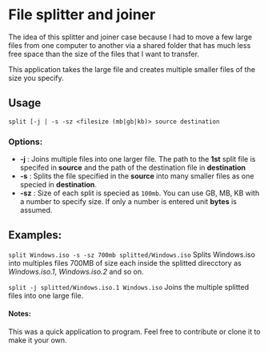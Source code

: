 # File splitter and joiner

The idea of this splitter and joiner case because I had to move a few large
files from one computer to another via a shared folder that has much less free
space than the size of the files that I want to transfer.

This application takes the large file and creates multiple smaller files of the
size you specify.

## Usage
`
split [-j | -s -sz <filesize (mb|gb|kb)> source destination
`

### Options:

* **-j** : Joins multiple files into one larger file. The path to the **1st** split 
file is specifed in __source__ and the path of the destination file in 
__destination__
* **-s** : Splits the file specified in the __source__ into many smaller files
 as one specied in __destination__.
* **-sz** : Size of each split is specied as `100mb`. You can use GB, MB, KB with a 
number to specify size. If only a number is entered unit **bytes** is assumed.

## Examples:
`
split Windows.iso -s -sz 700mb splitted/Windows.iso
`
Splits Windows.iso into multiples files 700MB of size each inside the splitted
direcctory as _Windows.iso.1_, _Windows.iso.2_ and so on.

`
split -j splitted/Windows.iso.1 Windows.iso
`
Joins the multiple splitted files into one large file.

#### Notes:

This was a quick application to program. Feel free to contribute or clone it to
make it your own. 
